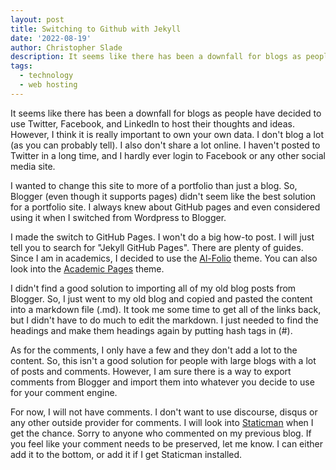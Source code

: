 ```yaml
---
layout: post
title: Switching to Github with Jekyll
date: '2022-08-19'
author: Christopher Slade
description: It seems like there has been a downfall for blogs as people have decided to use Twitter, Facebook, and LinkedIn to host their thoughts and ideas. However, I think it is really important to own your own data.
tags: 
  - technology
  - web hosting
---
```


It seems like there has been a downfall for blogs as people have decided to use Twitter, Facebook, and LinkedIn to host their thoughts and ideas. However, I think it is really important to own your own data. I don't blog a lot (as you can probably tell). I also don't share a lot online. I haven't posted to Twitter in a long time, and I hardly ever login to Facebook or any other social media site.

I wanted to change this site to more of a portfolio than just a blog. So, Blogger (even though it supports pages) didn't seem like the best solution for a portfolio site. I always knew about GitHub pages and even considered using it when I switched from Wordpress to Blogger.

I made the switch to GitHub Pages. I won't do a big how-to post. I will just tell you to search for "Jekyll GitHub Pages". There are plenty of guides. Since I am in academics, I decided to use the [Al-Folio](https://github.com/alshedivat/al-folio) theme. You can also look into the [Academic Pages](https://academicpages.github.io) theme.

I didn't find a good solution to importing all of my old blog posts from Blogger. So, I just went to my old blog and copied and pasted the content into a markdown file (.md). It took me some time to get all of the links back, but I didn't have to do much to edit the markdown. I just needed to find the headings and make them headings again by putting hash tags in (#).

As for the comments, I only have a few and they don't add a lot to the content. So, this isn't a good solution for people with large blogs with a lot of posts and comments. However, I am sure there is a way to export comments from Blogger and import them into whatever you decide to use for your comment engine. 

For now, I will not have comments. I don't want to use discourse, disqus or any other outside provider for comments. I will look into [Staticman](https://staticman.net) when I get the chance. Sorry to anyone who commented on my previous blog. If you feel like your comment needs to be preserved, let me know. I can either add it to the bottom, or add it if I get Staticman installed.